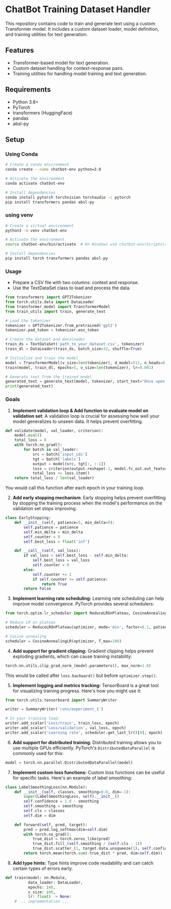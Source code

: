 # ChatBot Training Dataset Handler

This repository contains code to train and generate text using a custom Transformer model. It includes a custom dataset loader, model definition, and training utilities for text generation.

## Features

- Transformer-based model for text generation.
- Custom dataset handling for context-response pairs.
- Training utilities for handling model training and text generation.

## Requirements

- Python 3.8+
- PyTorch
- transformers (HuggingFace)
- pandas
- absl-py

## Setup

### Using Conda

```bash
# Create a conda environment
conda create --name chatbot-env python=3.8

# Activate the environment
conda activate chatbot-env

# Install dependencies
conda install pytorch torchvision torchaudio -c pytorch
pip install transformers pandas absl-py
```

### using venv

```bash
# Create a virtual environment
python3 -m venv chatbot-env

# Activate the environment
source chatbot-env/bin/activate  # On Windows use chatbot-env\Scripts\activate

# Install dependencies
pip install torch transformers pandas absl-py
```

### Usage

- Prepare a CSV file with two columns: context and response.
- Use the TextDataSet class to load and process the data.

```python
from transformers import GPT2Tokenizer
from torch.utils.data import DataLoader
from transformer_model import TransformerModel
from train_utils import train, generate_text

# Load the tokenizer
tokenizer = GPT2Tokenizer.from_pretrained('gpt2')
tokenizer.pad_token = tokenizer.eos_token

# Create the dataset and dataloader
train_ds = TextDataSet('path_to_your_dataset.csv', tokenizer)
train_dl = DataLoader(train_ds, batch_size=32, shuffle=True)

# Initialize and train the model
model = TransformerModel(v_size=len(tokenizer), d_model=512, n_heads=8, num_layers=6, max_seq_length=128)
train(model, train_dl, epochs=5, v_size=len(tokenizer), lr=0.001)

# Generate text from the trained model
generated_text = generate_text(model, tokenizer, start_text="Once upon a time", max_seq_length=50)
print(generated_text)
```

### Goals

1. **Implement validation loop & Add function to evaluate model on validation set**:
A validation loop is crucial for assessing how well your model generalizes to unseen data. It helps prevent overfitting.

```python
def validate(model, val_loader, criterion):
    model.eval()
    total_loss = 0
    with torch.no_grad():
        for batch in val_loader:
            src = batch['input_ids']
            tgt = batch['labels']
            output = model(src, tgt[:, :-1])
            loss = criterion(output.reshape(-1, model.fc_out.out_features), tgt[:, 1:].reshape(-1))
            total_loss += loss.item()
    return total_loss / len(val_loader)
```

You would call this function after each epoch in your training loop.

2. **Add early stopping mechanism**:
Early stopping helps prevent overfitting by stopping the training process when the model's performance on the validation set stops improving.

```python
class EarlyStopping:
    def __init__(self, patience=5, min_delta=0):
        self.patience = patience
        self.min_delta = min_delta
        self.counter = 0
        self.best_loss = float('inf')

    def __call__(self, val_loss):
        if val_loss < self.best_loss - self.min_delta:
            self.best_loss = val_loss
            self.counter = 0
        else:
            self.counter += 1
            if self.counter >= self.patience:
                return True
        return False
```

3. **Implement learning rate scheduling:**
Learning rate scheduling can help improve model convergence. PyTorch provides several schedulers:

```python
from torch.optim.lr_scheduler import ReduceLROnPlateau, CosineAnnealingLR

# Reduce LR on plateau
scheduler = ReduceLROnPlateau(optimizer, mode='min', factor=0.1, patience=10)

# Cosine annealing
scheduler = CosineAnnealingLR(optimizer, T_max=100)
```

4. **Add support for gradient clipping:**
Gradient clipping helps prevent exploding gradients, which can cause training instability:

```python
torch.nn.utils.clip_grad_norm_(model.parameters(), max_norm=1.0)
```

This would be called after `loss.backward()` but before `optimizer.step()`.

5. **Implement logging and metrics tracking:**
TensorBoard is a great tool for visualizing training progress. Here's how you might use it:

```python
from torch.utils.tensorboard import SummaryWriter

writer = SummaryWriter('runs/experiment_1')

# In your training loop:
writer.add_scalar('Loss/train', train_loss, epoch)
writer.add_scalar('Loss/validation', val_loss, epoch)
writer.add_scalar('Learning rate', scheduler.get_last_lr()[0], epoch)
```

6. **Add support for distributed training**:
Distributed training allows you to use multiple GPUs efficiently. PyTorch's `DistributedDataParallel` is commonly used for this:

```python
model = torch.nn.parallel.DistributedDataParallel(model)
```

7. **Implement custom loss functions:**
Custom loss functions can be useful for specific tasks. Here's an example of label smoothing:

```python
class LabelSmoothingLoss(nn.Module):
    def __init__(self, classes, smoothing=0.0, dim=-1):
        super(LabelSmoothingLoss, self).__init__()
        self.confidence = 1.0 - smoothing
        self.smoothing = smoothing
        self.cls = classes
        self.dim = dim

    def forward(self, pred, target):
        pred = pred.log_softmax(dim=self.dim)
        with torch.no_grad():
            true_dist = torch.zeros_like(pred)
            true_dist.fill_(self.smoothing / (self.cls - 1))
            true_dist.scatter_(1, target.data.unsqueeze(1), self.confidence)
        return torch.mean(torch.sum(-true_dist * pred, dim=self.dim))
```

8. **Add type hints:**
Type hints improve code readability and can catch certain types of errors early.

```python
def train(model: nn.Module, 
          data_loader: DataLoader, 
          epochs: int, 
          v_size: int, 
          lr: float) -> None:
    # ... implementation ...
```
